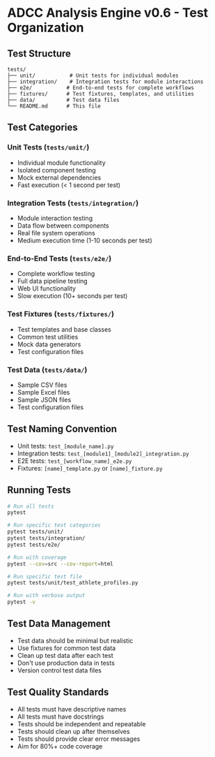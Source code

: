 # ADCC Analysis Engine v0.6 - Test Organization

## Test Structure

```
tests/
├── unit/           # Unit tests for individual modules
├── integration/    # Integration tests for module interactions
├── e2e/           # End-to-end tests for complete workflows
├── fixtures/      # Test fixtures, templates, and utilities
├── data/          # Test data files
└── README.md      # This file
```

## Test Categories

### Unit Tests (`tests/unit/`)
- Individual module functionality
- Isolated component testing
- Mock external dependencies
- Fast execution (< 1 second per test)

### Integration Tests (`tests/integration/`)
- Module interaction testing
- Data flow between components
- Real file system operations
- Medium execution time (1-10 seconds per test)

### End-to-End Tests (`tests/e2e/`)
- Complete workflow testing
- Full data pipeline testing
- Web UI functionality
- Slow execution (10+ seconds per test)

### Test Fixtures (`tests/fixtures/`)
- Test templates and base classes
- Common test utilities
- Mock data generators
- Test configuration files

### Test Data (`tests/data/`)
- Sample CSV files
- Sample Excel files
- Sample JSON files
- Test configuration files

## Test Naming Convention

- Unit tests: `test_[module_name].py`
- Integration tests: `test_[module1]_[module2]_integration.py`
- E2E tests: `test_[workflow_name]_e2e.py`
- Fixtures: `[name]_template.py` or `[name]_fixture.py`

## Running Tests

```bash
# Run all tests
pytest

# Run specific test categories
pytest tests/unit/
pytest tests/integration/
pytest tests/e2e/

# Run with coverage
pytest --cov=src --cov-report=html

# Run specific test file
pytest tests/unit/test_athlete_profiles.py

# Run with verbose output
pytest -v
```

## Test Data Management

- Test data should be minimal but realistic
- Use fixtures for common test data
- Clean up test data after each test
- Don't use production data in tests
- Version control test data files

## Test Quality Standards

- All tests must have descriptive names
- All tests must have docstrings
- Tests should be independent and repeatable
- Tests should clean up after themselves
- Tests should provide clear error messages
- Aim for 80%+ code coverage 
